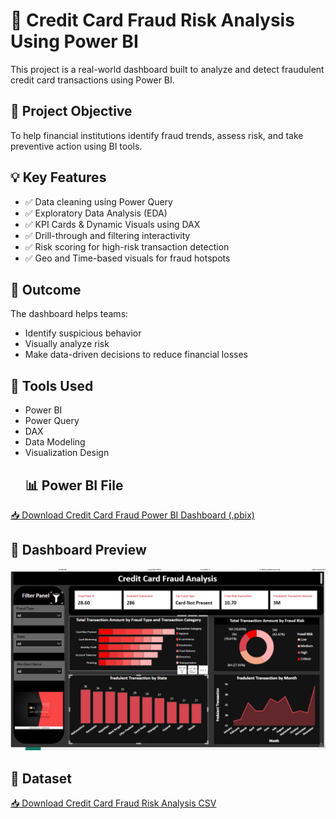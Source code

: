 # 🚨 Credit Card Fraud Risk Analysis Using Power BI

This project is a real-world dashboard built to analyze and detect fraudulent credit card transactions using Power BI.

## 📌 Project Objective

To help financial institutions identify fraud trends, assess risk, and take preventive action using BI tools.

## 💡 Key Features

* ✅ Data cleaning using Power Query
* ✅ Exploratory Data Analysis (EDA)
* ✅ KPI Cards & Dynamic Visuals using DAX
* ✅ Drill-through and filtering interactivity
* ✅ Risk scoring for high-risk transaction detection
* ✅ Geo and Time-based visuals for fraud hotspots

## 🎯 Outcome

The dashboard helps teams:

* Identify suspicious behavior
* Visually analyze risk
* Make data-driven decisions to reduce financial losses

## 🔧 Tools Used

* Power BI
* Power Query
* DAX
* Data Modeling
* Visualization Design
  ## 📊 Power BI File

[📥 Download Credit Card Fraud Power BI Dashboard (.pbix)](https://github.com/Rajnandini-0804/credit-card-fraud-analysis-powerbi/blob/main/credit%20card%20fraud.pbix?raw=true)


## 📸 Dashboard Preview

![Dashboard Screenshot](https://github.com/Rajnandini-0804/credit-card-fraud-analysis-powerbi/blob/main/Screenshot%202025-06-26%20220732.png?raw=true)

## 📂 Dataset

[📥 Download Credit Card Fraud Risk Analysis CSV](https://github.com/Rajnandini-0804/credit-card-fraud-analysis-powerbi/blob/main/Credit%20Card%20Fraud%20Risk%20Analysis.csv?raw=true)  
 




